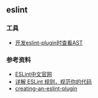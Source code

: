 ## eslint

### 工具
- [开发eslint-plugin时查看AST](https://astexplorer.net/#/gist/2757c4e4c97701c1198dd7599b4c81bf/26f0de883aea0036d229ee1b5a9ae1f8dd410903)

### 参考资料

- [ESLint中文官网](http://eslint.cn/)
- [详解 ESLint 规则，规范你的代码](http://blog.guowenfh.com/2016/08/07/ESLint-Rules/)
- [creating-an-eslint-plugin](https://medium.com/@btegelund/creating-an-eslint-plugin-87f1cb42767f)